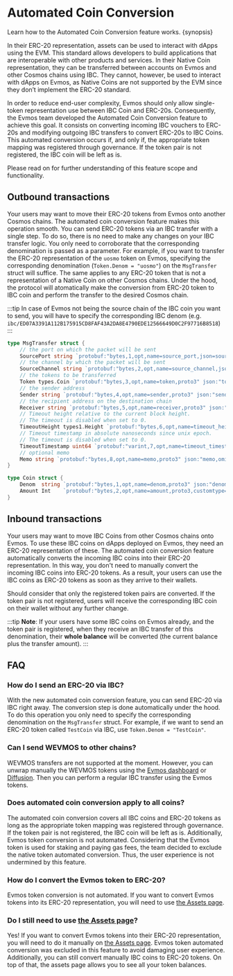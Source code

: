 <!--
order: 8
-->

# Automated Coin Conversion

Learn how to the Automated Coin Conversion feature works. {synopsis}

In their ERC-20 representation, assets can be used to interact with dApps using the EVM. This standard allows developers to build applications that are interoperable with other products and services. In their Native Coin representation, they can be transferred between accounts on Evmos and other Cosmos chains using IBC. They cannot, however, be used to interact with dApps on Evmos, as Native Coins are not supported by the EVM since they don’t implement the ERC-20 standard.

In order to reduce end-user complexity, Evmos should only allow single-token representation use between IBC Coin and ERC-20s. Consequently, the Evmos team developed the Automated Coin Conversion feature to achieve this goal. It consists on converting incoming IBC vouchers to ERC-20s and modifying outgoing IBC transfers to convert ERC-20s to IBC Coins. This automated conversion occurs if, and only if, the appropriate token mapping was registered through governance. If the token pair is not registered, the IBC coin will be left as is.

Please read on for further understanding of this feature scope and functionality.

## Outbound transactions

Your users may want to move their ERC-20 tokens from Evmos onto another Cosmos chains. The automated coin conversion feature makes this operation smooth. You can send ERC-20 tokens via an IBC transfer with a single step. To do so, there is no need to make any changes on your IBC transfer logic. You only need to corroborate that the corresponding denomination is passed as a parameter. For example, if you want to transfer the ERC-20 representation of the `uosmo` token on Evmos, specifying the corresponding denomination (`Token.Denom = "uosmo"`) on the `MsgTransfer` struct will suffice. The same applies to any ERC-20 token that is not a representation of a Native Coin on other Cosmos chains. Under the hood, the protocol will atomatically make the conversion from ERC-20 token to IBC coin and perform the transfer to the desired Cosmos chain.

:::tip
In case of Evmos not being the source chain of the IBC coin you want to send, you will have to specify the corresponding IBC denom (e.g. `ibc/ED07A3391A112B175915CD8FAF43A2DA8E4790EDE12566649D0C2F97716B8518`) 
:::

```go
type MsgTransfer struct {
	// the port on which the packet will be sent
	SourcePort string `protobuf:"bytes,1,opt,name=source_port,json=sourcePort,proto3" json:"source_port,omitempty" yaml:"source_port"`
	// the channel by which the packet will be sent
	SourceChannel string `protobuf:"bytes,2,opt,name=source_channel,json=sourceChannel,proto3" json:"source_channel,omitempty" yaml:"source_channel"`
	// the tokens to be transferred
	Token types.Coin `protobuf:"bytes,3,opt,name=token,proto3" json:"token"`
	// the sender address
	Sender string `protobuf:"bytes,4,opt,name=sender,proto3" json:"sender,omitempty"`
	// the recipient address on the destination chain
	Receiver string `protobuf:"bytes,5,opt,name=receiver,proto3" json:"receiver,omitempty"`
	// Timeout height relative to the current block height.
	// The timeout is disabled when set to 0.
	TimeoutHeight types1.Height `protobuf:"bytes,6,opt,name=timeout_height,json=timeoutHeight,proto3" json:"timeout_height" yaml:"timeout_height"`
	// Timeout timestamp in absolute nanoseconds since unix epoch.
	// The timeout is disabled when set to 0.
	TimeoutTimestamp uint64 `protobuf:"varint,7,opt,name=timeout_timestamp,json=timeoutTimestamp,proto3" json:"timeout_timestamp,omitempty" yaml:"timeout_timestamp"`
	// optional memo
	Memo string `protobuf:"bytes,8,opt,name=memo,proto3" json:"memo,omitempty"`
}

type Coin struct {
	Denom  string `protobuf:"bytes,1,opt,name=denom,proto3" json:"denom,omitempty"`
	Amount Int    `protobuf:"bytes,2,opt,name=amount,proto3,customtype=Int" json:"amount"`
}
```


## Inbound transactions

Your users may want to move IBC Coins from other Cosmos chains onto Evmos. To use these IBC coins on dApps deployed on Evmos, they need an ERC-20 representation of these. The automated coin conversion feature automatically converts the incoming IBC coins into their ERC-20 representation. In this way, you don't need to manually convert the incoming IBC coins into ERC-20 tokens. As a result, your users can use the IBC coins as ERC-20 tokens as soon as they arrive to their wallets.

Should consider that only the registered token pairs are converted. If the token pair is not registered, users will receive the corresponding IBC coin on their wallet without any further change.

:::tip
**Note**: If your users have some IBC coins on Evmos already, and the token pair is registered, when they receive an IBC transfer of this denomination, their **whole balance** will be converted (the current balance plus the transfer amount).
:::

## FAQ

### How do I send an ERC-20 via IBC?

With the new automated coin conversion feature, you can send ERC-20 via IBC right away. The conversion step is done automatically under the hood. To do this operation you only need to specify the corresponding denomination on the `MsgTransfer` struct. For example, if we want to send an ERC-20 token called `TestCoin` via IBC, use `Token.Denom = "TestCoin"`.

### Can I send WEVMOS to other chains?

WEVMOS transfers are not supported at the moment. However, you can unwrap manually the WEVMOS tokens using the [Evmos dashboard](https://app.evmos.org/assets) or [Diffusion](https://app.diffusion.fi/). Then you can perform a regular IBC transfer using the Evmos tokens.

### Does automated coin conversion apply to all coins?

The automated coin conversion covers all IBC coins and ERC-20 tokens as long as the appropriate token mapping was registered through governance. If the token pair is not registered, the IBC coin will be left as is. Additionally, Evmos token conversion is not automated. Considering that the Evmos token is used for staking and paying gas fees, the team decided to exclude the native token automated conversion. Thus, the user experience is not undermined by this feature.

### How do I convert the Evmos token to ERC-20?

Evmos token conversion is not automated. If you want to convert Evmos tokens into its ERC-20 representation, you will need to use [the Assets page](https://app.evmos.org/assets).

### Do I still need to use [the Assets page](https://app.evmos.org/assets)?

Yes! If you want to convert Evmos tokens into their ERC-20 representation, you will need to do it manually on [the Assets page](https://app.evmos.org/assets). Evmos token automated conversion was excluded in this feature to avoid damaging user experience. Additionally, you can still convert manually IBC coins to ERC-20 tokens. On top of that, the assets page allows you to see all your token balances.
